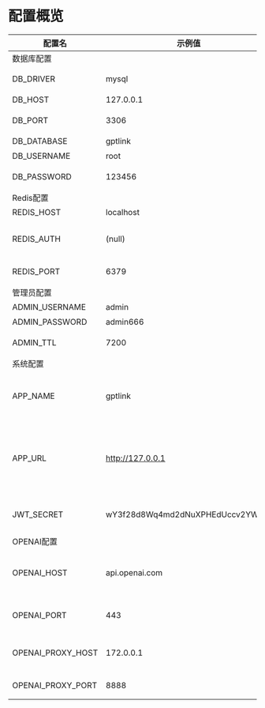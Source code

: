 # 配置概览

| 配置名                    | 示例值                              | 默认值              | 说明                                    |
|------------------------|----------------------------------|------------------|---------------------------------------|
| 数据库配置                  | &nbsp;                           | &nbsp;           | &nbsp;                                |
| DB_DRIVER              | mysql                            | mysql            | 数据库驱动，暂只支持mysql                       |
| DB_HOST                | 127.0.0.1                        | localhost        | 数据库连接地址                               |
| DB_PORT                | 3306                             | 3306             | 数据库连接的端口号                             |
| DB_DATABASE            | gptlink                          | &nbsp;           | 数据库名称                                 |
| DB_USERNAME            | root                             | &nbsp;           | 数据库用户名                                |
| DB_PASSWORD            | 123456                           | &nbsp;           | 数据库用户名密码                              |
| Redis配置                | &nbsp;                           | &nbsp;           | &nbsp;                                |
| REDIS_HOST             | localhost                        | localhost        | Redis连接地址                             |
| REDIS_AUTH             | (null)                           | (null)           | Redis连接的访问密码，如无则使用(null)              |
| REDIS_PORT             | 6379                             | 6379             | Redis连接的端口                            |
| 管理员配置                  | &nbsp;                           | &nbsp;           | &nbsp;                                |
| ADMIN_USERNAME         | admin                            | admin            | 管理端登录账号                               |
| ADMIN_PASSWORD         | admin666                         | admin888         | 管理端登陆密码                               |
| ADMIN_TTL              | 7200                             | 7200             | 每次登陆的有效期，单位秒                          |
| 系统配置                   | &nbsp;                           | &nbsp;           | &nbsp;                                |
| APP_NAME               | gptlink                          | gptlink          | 站点名称，可自行修改为系统标识名称，无限制内容               |
| APP_URL                | http://127.0.0.1                 | http://127.0.0.1 | 访问的项目地址，域名或IP或域名+端口号,填写错误可能导致支付无法成功回调 |
| JWT_SECRET             | wY3f28d8Wq4md2dNuXPHEdUccv2YWbKf |                  | 密钥，填入随机的32位字符即可                       |
| OPENAI配置 | &nbsp;                           | &nbsp;           | &nbsp;                                |
| OPENAI_HOST            | api.openai.com                   | api.openai.com   | 请求地址或代理地址，不填写则默认为 api.openai.com |
| OPENAI_PORT            | 443                              | 443              | 访问端口，不填写则默认为 443                           |
| OPENAI_PROXY_HOST      | 172.0.0.1                        |                  | 代理地址，域名或ip都可，不填写则直连                   |
| OPENAI_PROXY_PORT      | 8888                             |                  | 代理端口，不填写则直连                           |
